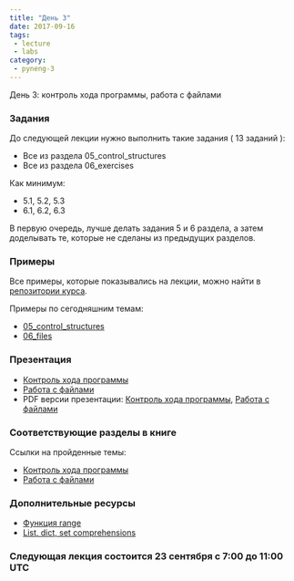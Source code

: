 ```yaml
---
title: "День 3"
date: 2017-09-16
tags:
 - lecture
 - labs
category:
 - pyneng-3
---
```


День 3: контроль хода программы, работа с файлами

### Задания

До следующей лекции нужно выполнить такие задания ( 13 заданий ):

* Все из раздела 05_control_structures
* Все из раздела 06_exercises

Как минимум:

* 5.1, 5.2, 5.3
* 6.1, 6.2, 6.3

В первую очередь, лучше делать задания 5 и 6 раздела, а затем доделывать те, которые не сделаны из предыдущих разделов.


### Примеры

Все примеры, которые показывались на лекции, можно найти в [репозитории курса](https://github.com/pyneng/pyneng-online-sep-oct-2017).

Примеры по сегодняшним темам:

* [05_control_structures](https://github.com/pyneng/pyneng-online-sep-oct-2017/tree/master/examples/05_control_structures)
* [06_files](https://github.com/pyneng/pyneng-online-sep-oct-2017/tree/master/examples/06_files)

### Презентация

* [Контроль хода программы](https://gitpitch.com/natenka/pyneng-slides/py3-control-structures)
* [Работа с файлами](https://gitpitch.com/natenka/pyneng-slides/py3-files)
* PDF версии презентации: [Контроль хода программы](https://github.com/pyneng/pyneng-online-sep-oct-2017/blob/master/presentations/05_control_structures.pdf), [Работа с файлами](https://github.com/pyneng/pyneng-online-sep-oct-2017/blob/master/presentations/06_files.pdf)


### Соответствующие разделы в книге

Ссылки на пройденные темы:

* [Контроль хода программы](https://natenka.gitbooks.io/pyneng/content/book/05_control_structures/)
* [Работа с файлами](https://natenka.gitbooks.io/pyneng/content/book/06_files/)


### Дополнительные ресурсы

* [Функция range](https://natenka.gitbooks.io/pyneng/content/book/07_functions/useful_functions/range.html)
* [List, dict, set comprehensions](https://natenka.gitbooks.io/pyneng/content/book/16_additional_info/iterator_generator/x_comprehensions.html)


### Следующая лекция состоится 23 сентября с 7:00 до 11:00 UTC

